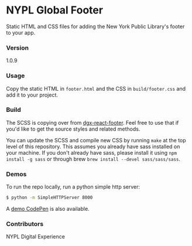 # NYPL Global Footer

Static HTML and CSS files for adding the New York Public Library's footer to your app.

### Version
1.0.9

### Usage
Copy the static HTML in `footer.html` and the CSS in `build/footer.css` and add it to your project.

### Build
The SCSS is copying over from [dgx-react-footer](https://bitbucket.org/NYPL/dgx-react-footer/src/master/). Feel free to use that if you'd like to get the source styles and related methods.

You can update the SCSS and compile new CSS by running `make` at the top level of this repository. This assumes you already have sass installed on your machine. If you don't already have sass, please install it using `npm install -g sass` or through brew `brew install --devel sass/sass/sass`.

### Demos
To run the repo locally, run a python simple http server:
```sh
$ python -m SimpleHTTPServer 8000
```

A [demo CodePen](https://codepen.io/edwinguzman/pen/pKoWxq) is also available.

### Contributors
NYPL Digital Experience
